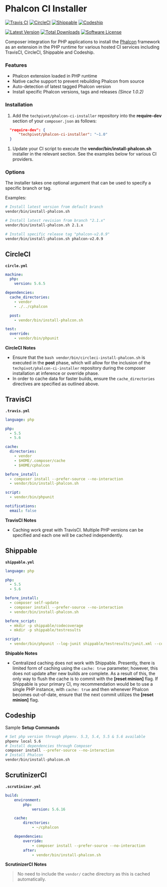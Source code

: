 # Phalcon CI Installer

[![Travis CI](https://img.shields.io/travis/techpivot/phalcon-ci-installer/master.svg?label=travisci&style=flat-square)](https://travis-ci.org/techpivot/phalcon-ci-installer)
[![CircleCI](https://img.shields.io/circleci/token/e0f3c984c936d88ad20ca9db4112f032d27930af/project/techpivot/phalcon-ci-installer/master.svg?label=circleci&style=flat-square)](https://circleci.com/gh/techpivot/phalcon-ci-installer)
[![Shippable](https://img.shields.io/shippable/561c5b621895ca44741d44c7.svg?style=flat-square)](https://app.shippable.com/projects/56204d941895ca44741e1583)
[![Codeship](https://codeship.com/projects/d6305600-55cf-0133-0a31-0ebfbd542ed0/status?branch=master)](https://codeship.com/projects/109153)

[![Latest Version](https://img.shields.io/packagist/v/techpivot/phalcon-ci-installer.svg?style=flat-square)](https://packagist.org/packages/techpivot/phalcon-ci-installer)
[![Total Downloads](https://img.shields.io/packagist/dt/techpivot/phalcon-ci-installer.svg?style=flat-square)](https://packagist.org/packages/techpivot/phalcon-ci-installer)
[![Software License](https://img.shields.io/badge/license-MIT-blue.svg?style=flat-square)](https://raw.githubusercontent.com/techpivot/phalcon-ci-installer/master/LICENSE)


Composer integration for PHP applications to install the [Phalcon](https://phalconphp.com) framework as an extension in the PHP runtime for various hosted CI services including TravisCI, CircleCI, Shippable and Codeship.


### Features
* Phalcon extension loaded in PHP runtime
* Native cache support to prevent rebuilding Phalcon from source
* Auto-detection of latest tagged Phalcon version
* Install specific Phalcon versions, tags and releases _(Since 1.0.2)_


### Installation

1. Add the `techpivot/phalcon-ci-installer` repository into the **require-dev** section of your `composer.json` as follows:

  ```json
    "require-dev": {
        "techpivot/phalcon-ci-installer": "~1.0"
    }
  ```
1. Update your CI script to execute the **vendor/bin/install-phalcon.sh** installer in the 
relevant section. See the examples below for various CI providers.


### Options

The installer takes one optional argument that can be used to specify a specific branch or tag.

Examples:

```bash
# Install latest version from default branch
vendor/bin/install-phalcon.sh

# Install latest revision from branch "2.1.x"
vendor/bin/install-phalcon.sh 2.1.x

# Install specific release tag "phalcon-v2.0.9"
vendor/bin/install-phalcon.sh phalcon-v2.0.9
```

## CircleCI

**`circle.yml`**
```yml
machine:
  php:
    version: 5.6.5

dependencies:
  cache_directories:
    - vendor
    - ./../cphalcon

  post:
    - vendor/bin/install-phalcon.sh

test:
  override:
    - vendor/bin/phpunit
```
**CircleCI Notes**
* Ensure that the `bash vendor/bin/circleci-install-phalcon.sh` is executed in the **post** phase, which will allow for the inclusion of the `techpivot/phalcon-ci-installer` repository during the composer installation at inference or override phase.
* In order to cache data for faster builds, ensure the `cache_directories` directives are specified as outlined above.


## TravisCI

**`.travis.yml`**
```yml
language: php

php:
  - 5.5
  - 5.6

cache:
  directories:
    - vendor
    - $HOME/.composer/cache
    - $HOME/cphalcon

before_install:
  - composer install --prefer-source --no-interaction
  - vendor/bin/install-phalcon.sh

script:
  - vendor/bin/phpunit

notifications:
  email: false
```
**TravisCI Notes**
* Caching work great with TravisCI. Multiple PHP versions can be specified and each one will be cached independently.


## Shippable

**`shippable.yml`**
```yml
language: php

php:
  - 5.5
  - 5.6

before_install:
  - composer self-update
  - composer install --prefer-source --no-interaction
  - vendor/bin/install-phalcon.sh  

before_script:
  - mkdir -p shippable/codecoverage
  - mkdir -p shippable/testresults

script:
  - vendor/bin/phpunit --log-junit shippable/testresults/junit.xml --coverage-xml shippable/codecoverage
```
**Shipable Notes**
* Centralized caching does not work with Shippable. Presently, there is limited form of caching using the `cache: true`
parameter; however, this does not update after new builds are complete. As a result of this, the only way to flush
the cache is to commit with the **[reset minion]** flag. If Shippable is your primary CI, my recommendation
would be to use a single PHP instance, with `cache: true` and then whenever Phalcon becomes out-of-date, ensure
that the next commit utilizes the **[reset minion]** flag.


## Codeship
Sample **Setup Commands**

```bash
# Set php version through phpenv. 5.3, 5.4, 5.5 & 5.6 available
phpenv local 5.6
# Install dependencies through Composer
composer install --prefer-source --no-interaction
# Install Phalcon
vendor/bin/install-phalcon.sh
```


## ScrutinizerCI

**`.scrutinizer.yml`**
```yml
build:
    environment:
        php:
            version: 5.6.16

    cache:
        directories:
            - ~/cphalcon

    dependencies:
        override:
            - composer install --prefer-source --no-interaction
        after: 
            - vendor/bin/install-phalcon.sh
```
**ScrutinizerCI Notes**
> No need to include the `vendor/` cache directory as this is cached automatically.

